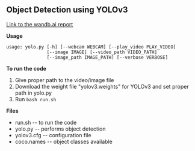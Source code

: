 <h2>Object Detection using YOLOv3</h2>

[Link to the wandb.ai report](https://wandb.ai/saish/Deep-Learning-CNN/reports/CS6910-Assignment-2---Vmlldzo2MDQ4NDA?accessToken=0d2a802xore8clx738gb2wuytbi54q9lyh6g4rlwxpt4bvs3d57qo3gc7uzisgzs)

**Usage**

```
usage: yolo.py [-h] [--webcam WEBCAM] [--play_video PLAY_VIDEO]
               [--image IMAGE] [--video_path VIDEO_PATH]
               [--image_path IMAGE_PATH] [--verbose VERBOSE]

```

**To run the code**

1. Give proper path to the video/image file
2. Download the weight file "yolov3.weights" for YOLOv3 and set proper path in yolo.py
2. Run `bash run.sh`

**Files**

* run.sh -- to run the code
* yolo.py -- performs object detection 
* yolov3.cfg -- configuration file
* coco.names -- object classes available
